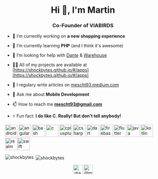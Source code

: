 <h1 align="center">Hi 👋, I'm Martin</h1>
<h3 align="center">Co-Founder of VIABIRDS</h3>

- 🔭 I’m currently working on **a new shopping experience**

- 🌱 I’m currently learning **PHP** (and I think it's awesome)

- 🤝 I’m looking for help with [Dante](https://github.com/shockbytes/Dante) & [Warehouse](https://github.com/shockbytes/Warehouse)

- 👨‍💻 All of my projects are available at [https://shockbytes.github.io/#/apps](https://shockbytes.github.io/#/apps)

- 📝 I regulary write articles on [mescht93.medium.com](https://mescht93.medium.com)

- 💬 Ask me about **Mobile Development**

- 📫 How to reach me **mescht93@gmail.com**

- ⚡ Fun fact: **I do like C. Really! But don't tell anybody!**

<p align="left"><img src="https://devicons.github.io/devicon/devicon.git/icons/android/android-original-wordmark.svg" alt="android" width="40" height="40"/> <img src="https://devicons.github.io/devicon/devicon.git/icons/angularjs/angularjs-original.svg" alt="angularjs" width="40" height="40"/> <img src="https://www.vectorlogo.zone/logos/gnu_bash/gnu_bash-icon.svg" alt="bash" width="40" height="40"/> <img src="https://devicons.github.io/devicon/devicon.git/icons/c/c-original.svg" alt="c" width="40" height="40"/> <img src="https://devicons.github.io/devicon/devicon.git/icons/cplusplus/cplusplus-original.svg" alt="cplusplus" width="40" height="40"/> <img src="https://devicons.github.io/devicon/devicon.git/icons/csharp/csharp-original.svg" alt="csharp" width="40" height="40"/> <img src="https://www.vectorlogo.zone/logos/dartlang/dartlang-icon.svg" alt="dart" width="40" height="40"/> <img src="https://www.vectorlogo.zone/logos/firebase/firebase-icon.svg" alt="firebase" width="40" height="40"/> <img src="https://www.vectorlogo.zone/logos/flutterio/flutterio-icon.svg" alt="flutter" width="40" height="40"/> <img src="https://devicons.github.io/devicon/devicon.git/icons/java/java-original-wordmark.svg" alt="java" width="40" height="40"/> <img src="https://www.vectorlogo.zone/logos/kotlinlang/kotlinlang-icon.svg" alt="kotlin" width="40" height="40"/> <img src="https://raw.githubusercontent.com/bestofjs/bestofjs-webui/8665e8c267a0215f3159df28b33c365198101df5/public/logos/realm.svg" alt="realm" width="40" height="40"/><img src="https://devicons.github.io/devicon/devicon.git/icons/swift/swift-original-wordmark.svg" alt="swift" width="40" height="40"/></p><p><img align="left" src="https://github-readme-stats.vercel.app/api/top-langs/?username=shockbytes&layout=compact&hide=html" alt="shockbytes" /></p>

<p>&nbsp;<img align="center" src="https://github-readme-stats.vercel.app/api?username=shockbytes&show_icons=true" alt="shockbytes" /></p>

<p align="center">
<a href="https://linkedin.com/in/machm" target="blank"><img align="center" src="https://cdn.jsdelivr.net/npm/simple-icons@3.0.1/icons/linkedin.svg" alt="machm" height="30" width="30" /></a>
<a href="https://medium.com/@mescht93" target="blank"><img align="center" src="https://cdn.jsdelivr.net/npm/simple-icons@3.0.1/icons/medium.svg" alt="@mescht93" height="30" width="30" /></a>
</p>
